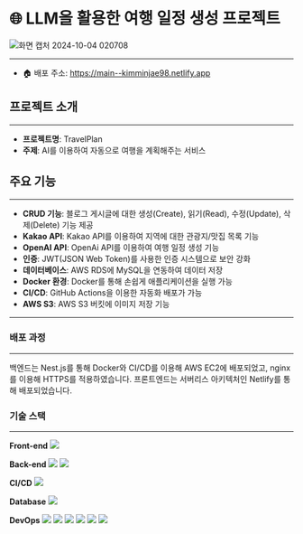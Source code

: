 # 🌐 LLM을 활용한 여행 일정 생성 프로젝트

![화면 캡처 2024-10-04 020708](https://github.com/user-attachments/assets/d7fe73c5-87ad-4d05-b08b-80057389b5e5)

---

- 🏠 배포 주소: https://main--kimminjae98.netlify.app

## 프로젝트 소개

---

- **프로젝트명**: TravelPlan
- **주제**: AI를 이용하여 자동으로 여행을 계획해주는 서비스

## 주요 기능

---

- **CRUD 기능**: 블로그 게시글에 대한 생성(Create), 읽기(Read), 수정(Update), 삭제(Delete) 기능 제공
- **Kakao API**: Kakao API를 이용하여 지역에 대한 관광지/맛집 목록 기능
- **OpenAI API**: OpenAi API를 이용하여 여행 일정 생성 기능
- **인증**: JWT(JSON Web Token)를 사용한 인증 시스템으로 보안 강화
- **데이터베이스**: AWS RDS에 MySQL을 연동하여 데이터 저장
- **Docker 환경**: Docker를 통해 손쉽게 애플리케이션을 실행 가능
- **CI/CD**: GitHub Actions을 이용한 자동화 배포가 가능
- **AWS S3**: AWS S3 버킷에 이미지 저장 기능

---

### 배포 과정

---

백엔드는 Nest.js를 통해 Docker와 CI/CD를 이용해 AWS EC2에 배포되었고,
nginx를 이용해 HTTPS를 적용하였습니다.
프론트엔드는 서버리스 아키텍처인 Netlify를 통해 배포되었습니다.

### 기술 스택

---

**Front-end**
<img src="https://img.shields.io/badge/React-61DAFB?style=flat-square&logo=React&logoColor=black"/>

**Back-end**
<img src="https://img.shields.io/badge/NestJS-E0234E?style=for-the-badge&logo=NestJS&logoColor=white">
<img src="https://img.shields.io/badge/Typeorm-262627?style=for-the-badge&logo=Typeorm&logoColor=white">

**CI/CD**
<img src="https://img.shields.io/badge/github%20actions-%232671E5.svg?style=for-the-badge&logo=githubactions&logoColor=white">

**Database**
<img src="https://img.shields.io/badge/MySQL-4479A1?style=for-the-badge&logo=MySQL&logoColor=white">

**DevOps**
<img src="https://img.shields.io/badge/Docker-2496ED?style=for-the-badge&logo=Docker&logoColor=white">
<img src="https://img.shields.io/badge/AWS%20EC2-FF9900?style=for-the-badge&logo=amazonaws&logoColor=white">
<img src="https://img.shields.io/badge/AWS%20RDS-527FFF?style=for-the-badge&logo=amazonaws&logoColor=white">
<img src="https://img.shields.io/badge/AWS%20IAM-FF9900?style=for-the-badge&logo=amazonaws&logoColor=white">
<img src="https://img.shields.io/badge/AWS%20S3-569A31?style=for-the-badge&logo=amazonaws&logoColor=white">
<img src="https://img.shields.io/badge/Netlify-00C7B7?style=for-the-badge&logo=Netlify&logoColor=white">
